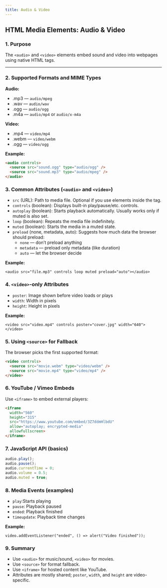 ```yaml
---
title: Audio & Video
---
```


## HTML Media Elements: Audio & Video

### 1. Purpose

The `<audio>` and `<video>` elements embed sound and video into webpages using native HTML tags.

---

### 2. Supported Formats and MIME Types

**Audio:**

- .mp3 — `audio/mpeg`  
- .wav — `audio/wav`  
- .ogg — `audio/ogg`  
- .m4a — `audio/mp4` or `audio/x-m4a`

**Video:**

- .mp4 — `video/mp4`  
- .webm — `video/webm`  
- .ogg — `video/ogg`

**Example:**

```html
<audio controls>
  <source src="sound.ogg" type="audio/ogg" />
  <source src="sound.mp3" type="audio/mpeg" />
</audio>
```

### 3. Common Attributes (`<audio>` and `<video>`)

- `src` (URL): Path to media file. Optional if you use <source> elements inside the tag.
- `controls` (boolean): Displays built-in play/pause/etc. controls.
- `autoplay` (boolean): Starts playback automatically. Usually works only if muted is also set.
- `loop` (boolean): Repeats the media file indefinitely.
- `muted` (boolean): Starts the media in a muted state.
- `preload` (none, metadata, auto): Suggests how much data the browser should preload:
    - `none` — don’t preload anything
    - `metadata` — preload only metadata (like duration)
    - `auto` — let the browser decide

**Example:**

`<audio src="file.mp3" controls loop muted preload="auto"></audio>`

### 4. `<video>`-only Attributes

- `poster`: Image shown before video loads or plays
- `width`: Width in pixels
- `height`: Height in pixels

**Example:**

`<video src="video.mp4" controls poster="cover.jpg" width="640"></video>`

### 5. Using `<source>` for Fallback

The browser picks the first supported format:

```html
<video controls>
  <source src="movie.webm" type="video/webm" />
  <source src="movie.mp4" type="video/mp4" />
</video>
```

### 6. YouTube / Vimeo Embeds

Use `<iframe>` to embed external players:

```html
<iframe
  width="560"
  height="315"
  src="https://www.youtube.com/embed/3Z7ddmHlbdU"
  allow="autoplay; encrypted-media"
  allowfullscreen>
</iframe>
```

### 7. JavaScript API (basics)

```javascript
audio.play();
audio.pause();
audio.currentTime = 0;
audio.volume = 0.5;
audio.muted = true;
```

### 8. Media Events (examples)

- `play`:Starts playing
- `pause`: Playback paused
- `ended`: Playback finished
- `timeupdate`: Playback time changes

**Example:**

`video.addEventListener("ended", () => alert("Video finished"));`



### 9. Summary

- Use `<audio>` for music/sound, `<video>` for movies.  
- Use `<source>` for format fallback.  
- Use `<iframe>` for hosted content like YouTube.  
- Attributes are mostly shared; `poster`, `width`, and `height` are video-specific.